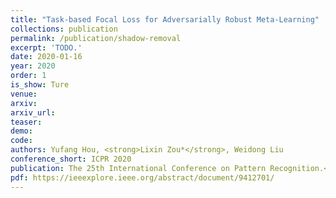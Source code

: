 ```yaml
---    
title: "Task-based Focal Loss for Adversarially Robust Meta-Learning"
collections: publication
permalink: /publication/shadow-removal
excerpt: 'TODO.'
date: 2020-01-16
year: 2020
order: 1
is_show: Ture
venue: 
arxiv: 
arxiv_url: 
teaser: 
demo: 
code: 
authors: Yufang Hou, <strong>Lixin Zou*</strong>, Weidong Liu
conference_short: ICPR 2020
publication: The 25th International Conference on Pattern Recognition.<strong>(CCF-C)</strong>
pdf: https://ieeexplore.ieee.org/abstract/document/9412701/
---
```


